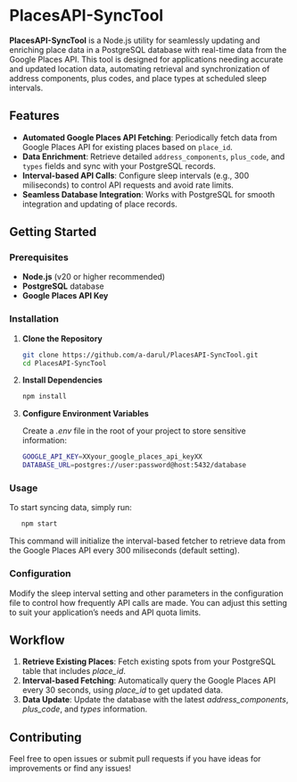 # PlacesAPI-SyncTool

**PlacesAPI-SyncTool** is a Node.js utility for seamlessly updating and enriching place data in a PostgreSQL database with real-time data from the Google Places API. This tool is designed for applications needing accurate and updated location data, automating retrieval and synchronization of address components, plus codes, and place types at scheduled sleep intervals.

## Features

- **Automated Google Places API Fetching**: Periodically fetch data from Google Places API for existing places based on `place_id`.
- **Data Enrichment**: Retrieve detailed `address_components`, `plus_code`, and `types` fields and sync with your PostgreSQL records.
- **Interval-based API Calls**: Configure sleep intervals (e.g., 300 miliseconds) to control API requests and avoid rate limits.
- **Seamless Database Integration**: Works with PostgreSQL for smooth integration and updating of place records.

## Getting Started

### Prerequisites

- **Node.js** (v20 or higher recommended)
- **PostgreSQL** database
- **Google Places API Key**

### Installation

1. **Clone the Repository**
   ```bash
   git clone https://github.com/a-darul/PlacesAPI-SyncTool.git
   cd PlacesAPI-SyncTool
   ```
2. **Install Dependencies**
   ```bash
   npm install
   ```
3. **Configure Environment Variables**

   Create a _.env_ file in the root of your project to store sensitive information:

   ```bash
   GOOGLE_API_KEY=XXyour_google_places_api_keyXX
   DATABASE_URL=postgres://user:password@host:5432/database
   ```

### Usage

To start syncing data, simply run:

```bash
   npm start
```

This command will initialize the interval-based fetcher to retrieve data from the Google Places API every 300 miliseconds (default setting).

### Configuration

Modify the sleep interval setting and other parameters in the configuration file to control how frequently API calls are made. You can adjust this setting to suit your application’s needs and API quota limits.

## Workflow

1. **Retrieve Existing Places**: Fetch existing spots from your PostgreSQL table that includes _place_id_.
2. **Interval-based Fetching**: Automatically query the Google Places API every 30 seconds, using _place_id_ to get updated data.
3. **Data Update**: Update the database with the latest _address_components_, _plus_code_, and _types_ information.

## Contributing

Feel free to open issues or submit pull requests if you have ideas for improvements or find any issues!
